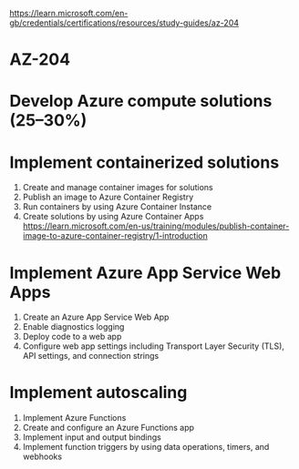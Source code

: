 https://learn.microsoft.com/en-gb/credentials/certifications/resources/study-guides/az-204

# AZ-204

# Develop Azure compute solutions (25–30%)

# Implement containerized solutions
1. Create and manage container images for solutions
2. Publish an image to Azure Container Registry
3. Run containers by using Azure Container Instance
4. Create solutions by using Azure Container Apps
https://learn.microsoft.com/en-us/training/modules/publish-container-image-to-azure-container-registry/1-introduction



# Implement Azure App Service Web Apps
1. Create an Azure App Service Web App
2. Enable diagnostics logging
3. Deploy code to a web app
4. Configure web app settings including Transport Layer Security (TLS), API settings, and connection strings

# Implement autoscaling
1. Implement Azure Functions
2. Create and configure an Azure Functions app
3. Implement input and output bindings
4. Implement function triggers by using data operations, timers, and webhooks
